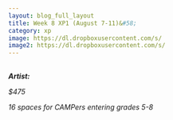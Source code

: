 ```yaml
---
layout: blog_full_layout
title: Week 8 XP1 (August 7-11)&#58; 
category: xp
image: https://dl.dropboxusercontent.com/s/
image2: https://dl.dropboxusercontent.com/s/
---
```


##


**_Artist:_** 

*$475*

*16 spaces for CAMPers entering grades 5-8*
